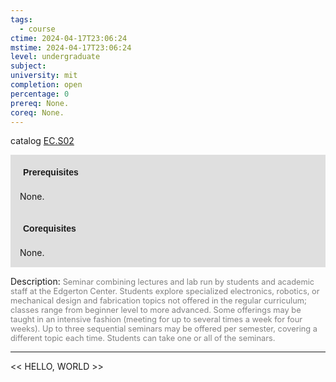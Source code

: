 ```yaml
---
tags:
  - course
ctime: 2024-04-17T23:06:24
mstime: 2024-04-17T23:06:24
level: undergraduate
subject: 
university: mit
completion: open
percentage: 0
prereq: None.
coreq: None.
---
```


catalog [EC.S02](http://student.mit.edu/catalog/mECa.html#EC.S02)

<span style="display: block; padding: 15px; background-color: rgb(100, 100, 100, 0.2);"><font id="m_prereq3888_0" style="display: block; font-family: Arial, sans-serif; font-weight: bold; padding: 5px">Prerequisites</font><br><span id="prereq3888_0">None.</span></span>
<span style="display: block; padding: 15px; background-color: rgb(100, 100, 100, 0.2);"><font id="m_coreq3888_0" style="display: block; font-family: Arial, sans-serif; font-weight: bold; padding: 5px">Corequisites</font><br><span id="coreq3888_0">None.</span></span>

<font style="">Description:</font>
<font style="color: grey; font-size: 0.8rem;">Seminar combining lectures and lab run by students and academic staff at the Edgerton Center. Students explore specialized electronics, robotics, or mechanical design and fabrication topics not offered in the regular curriculum; classes range from beginner level to more advanced. Some offerings may be taught in an intensive fashion (meeting for up to several times a week for four weeks). Up to three sequential seminars may be offered per semester, covering a different topic each time. Students can take one or all of the seminars.</font>



---

<< HELLO, WORLD >>
